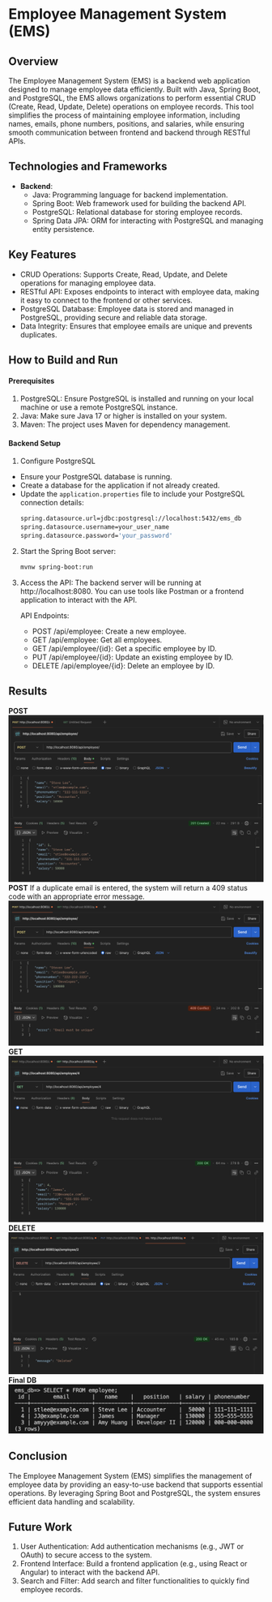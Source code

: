 # Employee Management System (EMS)
## Overview
The Employee Management System (EMS) is a backend web application designed to manage employee data efficiently. Built with Java, Spring Boot, and PostgreSQL, the EMS allows organizations to perform essential CRUD (Create, Read, Update, Delete) operations on employee records. This tool simplifies the process of maintaining employee information, including names, emails, phone numbers, positions, and salaries, while ensuring smooth communication between frontend and backend through RESTful APIs.

## Technologies and Frameworks
* **Backend**:
    * Java: Programming language for backend implementation.
    * Spring Boot: Web framework used for building the backend API.
    * PostgreSQL: Relational database for storing employee records.
    * Spring Data JPA: ORM for interacting with PostgreSQL and managing entity persistence.
    
## Key Features
* CRUD Operations: Supports Create, Read, Update, and Delete operations for managing employee data.
* RESTful API: Exposes endpoints to interact with employee data, making it easy to connect to the frontend or other services.
* PostgreSQL Database: Employee data is stored and managed in PostgreSQL, providing secure and reliable data storage.
* Data Integrity: Ensures that employee emails are unique and prevents duplicates.

## How to Build and Run
#### Prerequisites
1. PostgreSQL: Ensure PostgreSQL is installed and running on your local machine or use a remote PostgreSQL instance.
2. Java: Make sure Java 17 or higher is installed on your system.
3. Maven: The project uses Maven for dependency management.

#### Backend Setup
1. Configure PostgreSQL
* Ensure your PostgreSQL database is running.
* Create a database for the application if not already created.
* Update the `application.properties` file to include your PostgreSQL connection details:
    ```bash
    spring.datasource.url=jdbc:postgresql://localhost:5432/ems_db
    spring.datasource.username=your_user_name
    spring.datasource.password='your_password'
    ```

2. Start the Spring Boot server:
    ```bash
    mvnw spring-boot:run
    ```
3. Access the API: The backend server will be running at http://localhost:8080. You can use tools like Postman or a frontend application to interact with the API.

    API Endpoints:
    * POST /api/employee: Create a new employee.
    * GET /api/employee: Get all employees.
    * GET /api/employee/{id}: Get a specific employee by ID.
    * PUT /api/employee/{id}: Update an existing employee by ID.
    * DELETE /api/employee/{id}: Delete an employee by ID.

## Results
**POST**
![Image1](images/post.png)
**POST** If a duplicate email is entered, the system will return a 409 status code with an appropriate error message.
![Image2](images/post2.png)
**GET**
![Image3](images/get.png)
**DELETE**
![Image4](images/delete.png)
**Final DB**
![Image5](images/employeetable.png)

## Conclusion
The Employee Management System (EMS) simplifies the management of employee data by providing an easy-to-use backend that supports essential operations. By leveraging Spring Boot and PostgreSQL, the system ensures efficient data handling and scalability.

## Future Work
1. User Authentication: Add authentication mechanisms (e.g., JWT or OAuth) to secure access to the system.
2. Frontend Interface: Build a frontend application (e.g., using React or Angular) to interact with the backend API.
3. Search and Filter: Add search and filter functionalities to quickly find employee records.